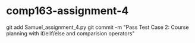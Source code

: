 # comp163-assignment-4
git add Samuel_assignment_4.py
git commit -m "Pass Test Case 2: Course planning with if/elif/else and comparision operators"

